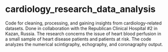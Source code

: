 # cardiology_research_data_analysis
Code for cleaning, processing, and gaining insights from cardiology-related datasets.
Done in collaboration with the Republican Clinical Hospital #2 in Kazan, Russia.
The research concerns the issue of heart blood perfusion in a small sample of heart disease patients and patients at risk. 
The code analyzes the numerical scintigraphy, echography, and coronagraphy output. 
